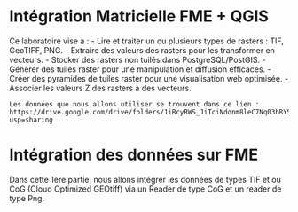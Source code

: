 # Intégration Matricielle FME + QGIS
Ce laboratoire vise à : 
    - Lire et traiter un ou plusieurs types de rasters : TIF, GeoTIFF, PNG.
    - Extraire des valeurs des rasters pour les transformer en vecteurs.
    - Stocker des rasters non tuilés dans PostgreSQL/PostGIS.
    - Générer des tuiles raster pour une manipulation et diffusion efficaces.
    - Créer des pyramides de tuiles raster pour une visualisation web optimisée.
    - Associer les valeurs Z des rasters à des vecteurs.

    Les données que nous allons utiliser se trouvent dans ce lien : https://drive.google.com/drive/folders/1iRcyRWS_JiTciNdonm8leC7Nq03hRY5_?usp=sharing

# Intégration des données sur FME
Dans cette 1ère partie, nous allons intégrer les données de types TIF et ou CoG (Cloud Optimized GEOtiff) via un Reader de type CoG et un reader de type Png.